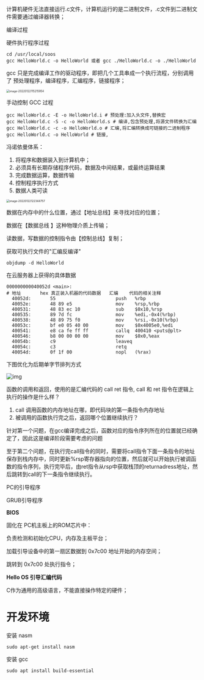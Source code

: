 计算机硬件无法直接运行.c文件，计算机运行的是二进制文件，.c文件到二进制文件需要通过编译器转换； 

编译过程 

硬件执行程序过程

```
cd /usr/local/soos
gcc HelloWorld.c -o HelloWorld 或者 gcc ./HelloWorld.c -o ./HelloWorld
```



gcc 只是完成编译工作的驱动程序，即把几个工具串成一个执行流程，分别调用了 预处理程序，编译程序，汇编程序，链接程序；

<img src="https://typora-1301255375.cos.ap-shanghai.myqcloud.com/img/image-20220122115215954.png" alt="image-20220122115215954" style="zoom: 50%;" />

手动控制  GCC 过程

```shell
gcc HelloWorld.c -E -o HelloWorld.i # 预处理:加入头文件,替换宏
gcc HelloWorld.c -S -c -o HelloWorld.s # 编译,包含预处理,将源文件转换为汇编
gcc HelloWorld.c -c -o HelloWorld.o # 汇编,将汇编转换成可链接的二进制程序
gcc HelloWorld.c -o HelloWorld # 链接,
```

冯诺依曼体系：

1. 将程序和数据装入到计算机中；
2. 必须具有长期存储程序代码，数据及中间结果，或最终运算结果
3. 完成数据运算，数据传输
4. 控制程序执行方式
5. 数据人类可读

<img src="https://typora-1301255375.cos.ap-shanghai.myqcloud.com/img/image-20220122122344757.png" alt="image-20220122122344757" style="zoom:50%;" />

数据在内存中的什么位置，通过【地址总线】来寻找对应的位置；

数据在【数据总线 】这种物理介质上传输；

读数据，写数据的控制指令由【控制总线】复制；

获取可执行文件的"汇编反编译"

```shell
objdump -d HelloWorld
```

在云服务器上获得的具体数据

```assembly
000000000040052d <main>:
# 地址       hex 真正装入机器的代码数据   汇编    代码的相关注释
  40052d:       55                      push   %rbp
  40052e:       48 89 e5                mov    %rsp,%rbp
  400531:       48 83 ec 10             sub    $0x10,%rsp
  400535:       89 7d fc                mov    %edi,-0x4(%rbp)
  400538:       48 89 75 f0             mov    %rsi,-0x10(%rbp)
  40053c:       bf e0 05 40 00          mov    $0x4005e0,%edi
  400541:       e8 ca fe ff ff          callq  400410 <puts@plt>
  400546:       b8 00 00 00 00          mov    $0x0,%eax
  40054b:       c9                      leaveq 
  40054c:       c3                      retq   
  40054d:       0f 1f 00                nopl   (%rax)
```

下图优化为后期单字节排列方式

![img](https://typora-1301255375.cos.ap-shanghai.myqcloud.com/img/5d4889e7bf20e670ee71cc9b6285c96e.jpg)

函数的调用和返回，使用的是汇编代码的 call ret 指令, call 和 ret 指令在逻辑上执行的操作是什么样？

1. call 调用函数的内存地址在哪，即代码块的第一条指令内存地址
2. 被调用的函数执行完之后，返回哪个位置继续执行？

针对第一个问题，在gcc编译完成之后，函数对应的指令序列所在的位置就已经确定了，因此这是编译阶段需要考虑的问题

至于第二个问题，在执行完call指令的同时，需要将call指令下面一条指令的地址保存到栈内存中，同时更新%rsp寄存器指向的位置，然后就可以开始执行被调函数的指令序列，执行完毕后，由ret指令从rsp中获取栈顶的returnadress地址，然后跳转到call的下一条指令继续执行。



PC的引导程序



GRUB引导程序



**BIOS**

固化在 PC机主板上的ROM芯片中：

负责检测和初始化CPU，内存及主板平台；

加载引导设备中的第一扇区数据到 0x7c00 地址开始的内存空间；

跳转到 0x7c00 处执行指令；



**Hello OS 引导汇编代码**

C作为通用的高级语言，不能直接操作特定的硬件；





# 开发环境

安装 nasm

```shell
sudo apt-get install nasm 
```

安装 gcc

```shell
sudo apt install build-essential
```























